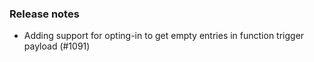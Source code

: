 ### Release notes
<!-- Please add your release notes in the following format:
- My change description (#PR/#issue)
-->

- Adding support for opting-in to get empty entries in function trigger payload (#1091)